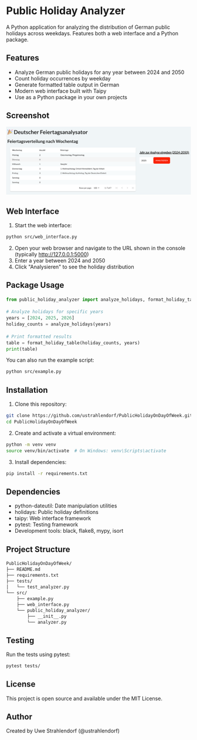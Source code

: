 # Public Holiday Analyzer

A Python application for analyzing the distribution of German public holidays across weekdays. Features both a web interface and a Python package.

## Features

- Analyze German public holidays for any year between 2024 and 2050
- Count holiday occurrences by weekday
- Generate formatted table output in German
- Modern web interface built with Taipy
- Use as a Python package in your own projects

## Screenshot

![Public Holiday Analyzer Web Interface](images/HomeFeiertagsanalyse.png)

## Web Interface

1. Start the web interface:
```bash
python src/web_interface.py
```

2. Open your web browser and navigate to the URL shown in the console (typically http://127.0.0.1:5000)
3. Enter a year between 2024 and 2050
4. Click "Analysieren" to see the holiday distribution

## Package Usage

```python
from public_holiday_analyzer import analyze_holidays, format_holiday_table

# Analyze holidays for specific years
years = [2024, 2025, 2026]
holiday_counts = analyze_holidays(years)

# Print formatted results
table = format_holiday_table(holiday_counts, years)
print(table)
```

You can also run the example script:
```bash
python src/example.py
```

## Installation

1. Clone this repository:
```bash
git clone https://github.com/ustrahlendorf/PublicHolidayOnDayOfWeek.git
cd PublicHolidayOnDayOfWeek
```

2. Create and activate a virtual environment:
```bash
python -m venv venv
source venv/bin/activate  # On Windows: venv\Scripts\activate
```

3. Install dependencies:
```bash
pip install -r requirements.txt
```

## Dependencies

- python-dateutil: Date manipulation utilities
- holidays: Public holiday definitions
- taipy: Web interface framework
- pytest: Testing framework
- Development tools: black, flake8, mypy, isort

## Project Structure

```
PublicHolidayOnDayOfWeek/
├── README.md
├── requirements.txt
├── tests/
│   └── test_analyzer.py
└── src/
    ├── example.py
    ├── web_interface.py
    └── public_holiday_analyzer/
        ├── __init__.py
        └── analyzer.py
```

## Testing

Run the tests using pytest:
```bash
pytest tests/
```

## License

This project is open source and available under the MIT License.

## Author

Created by Uwe Strahlendorf (@ustrahlendorf)
